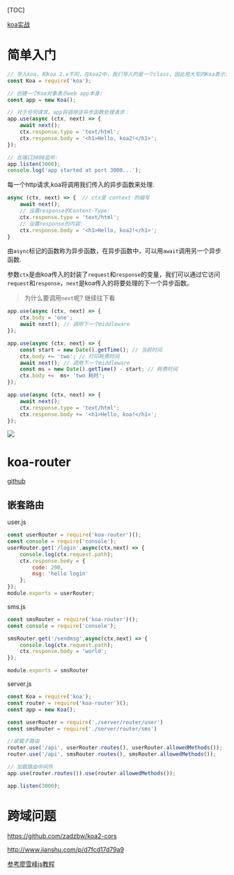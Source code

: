 [TOC]



[koa实战](http://book.apebook.org/minghe/koa-action/hello-koa/index.html)

# 简单入门

```js
// 导入koa，和koa 1.x不同，在koa2中，我们导入的是一个class，因此用大写的Koa表示:
const Koa = require('koa');

// 创建一个Koa对象表示web app本身:
const app = new Koa();

// 对于任何请求，app将调用该异步函数处理请求：
app.use(async (ctx, next) => {
    await next();
    ctx.response.type = 'text/html';
    ctx.response.body = '<h1>Hello, koa2!</h1>';
});

// 在端口3000监听:
app.listen(3000);
console.log('app started at port 3000...');
```

每一个http请求,koa将调用我们传入的异步函数来处理.

```js
async (ctx, next) => {  // ctx是 context 的缩写 
    await next();
    // 设置response的Content-Type:
    ctx.response.type = 'text/html';
    // 设置response的内容:
    ctx.response.body = '<h1>Hello, koa2!</h1>';
}
```

由`async`标记的函数称为异步函数，在异步函数中，可以用`await`调用另一个异步函数.

参数`ctx`是由koa传入的封装了`request`和`response`的变量，我们可以通过它访问`request`和`response`，`next`是koa传入的将要处理的下一个异步函数。

>  为什么要调用`next`呢?  继续往下看

```js
app.use(async (ctx, next) => {
    ctx.body = 'one';
    await next(); // 调用下一个middleware
});

app.use(async (ctx, next) => {
    const start = new Date().getTime(); // 当前时间
    ctx.body += 'two'; // 打印耗费时间
    await next(); // 调用下一个middleware
    const ms = new Date().getTime() - start; // 耗费时间
    ctx.body +=  ms+ 'two 耗时';
});

app.use(async (ctx, next) => {
    await next();
    ctx.response.type = 'text/html';
    ctx.response.body += '<h1>Hello, koa!</h1>';
});

```

![](https://ws1.sinaimg.cn/large/006tKfTcgy1fl7h597f3nj30eo0960sn.jpg)



# koa-router

[github](https://github.com/alexmingoia/koa-router)

## 嵌套路由

user.js

```js
const userRouter = require('koa-router')();
const console = require('console');
userRouter.get('/login',async(ctx,next) => {
    console.log(ctx.request.path);
    ctx.response.body = {
        code: 200,
        msg: 'hello login'
    };
});
module.exports = userRouter;
```



sms.js

```js
const smsRouter = require('koa-router')();
const console = require('console');

smsRouter.get('/sendmsg',async(ctx,next) => {
    console.log(ctx.request.path);
    ctx.response.body = 'world';
});

module.exports = smsRouter
```



server.js

```js
const Koa = require('koa');
const router = require('koa-router')();
const app = new Koa();

const userRouter = require('./server/router/user')
const smsRouter = require('./server/router/sms')

//装载子路由
router.use('/api', userRouter.routes(), userRouter.allowedMethods());
router.use('/api', smsRouter.routes(), smsRouter.allowedMethods());

// 加载路由中间件
app.use(router.routes()).use(router.allowedMethods());

app.listen(3000);
```



# 跨域问题

https://github.com/zadzbw/koa2-cors

http://www.jianshu.com/p/d7fcd17d79a9



















[参考廖雪峰js教程](https://www.liaoxuefeng.com/wiki/001434446689867b27157e896e74d51a89c25cc8b43bdb3000/001471087582981d6c0ea265bf241b59a04fa6f61d767f6000)







